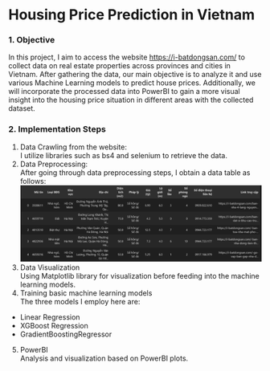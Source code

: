 # **Housing Price Prediction in Vietnam**  
### **1. Objective**  
In this project, I aim to access the website https://i-batdongsan.com/ to collect data on real estate properties across provinces and cities in Vietnam. After gathering the data, our main objective is to analyze it and use various Machine Learning models to predict house prices. Additionally, we will incorporate the processed data into PowerBI to gain a more visual insight into the housing price situation in different areas with the collected dataset.  
### **2. Implementation Steps**  
1. Data Crawling from the website:  
I utilize libraries such as bs4 and selenium to retrieve the data.  
2. Data Preprocessing:  
After going through data preprocessing steps, I obtain a data table as follows:  
![alt text](image.png)
3. Data Visualization  
Using Matplotlib library for visualization before feeding into the machine learning models.  
4. Training basic machine learning models  
The three models I employ here are:  
- Linear Regression  
- XGBoost Regression  
- GradientBoostingRegressor  
5. PowerBI  
Analysis and visualization based on PowerBI plots.